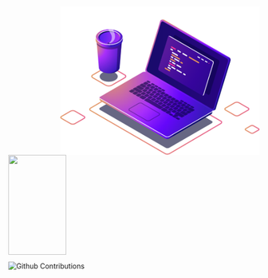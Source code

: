 <img src="Images/computer-illustration (1).png" min-width="400px" max-width="400px" width="400px" align="right" alt="Computador">


<p>
  <img 
       width="48%"  
       min-width="420px" 
       height="200px" 
       align="center" 
       src= "https://github-readme-stats.vercel.app/api?username=AllanDonato7&show_icons=true&theme=radical&hide_border=true"/>
</p>
  
  
<p>
  <img 
        width="48%" 
        min-width="420px" 
        height="200px" 
        align="left" 
        alt="Github Contributions" src="https://github-readme-streak-stats.herokuapp.com/?user=AllanDonato7&theme=radical&hide_border=true" title="Github Contributions"/>
</p>  
 
